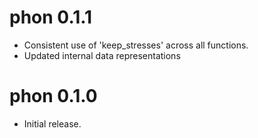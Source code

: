 # phon 0.1.1

* Consistent use of 'keep_stresses' across all functions.
* Updated internal data representations

# phon 0.1.0

* Initial release.
